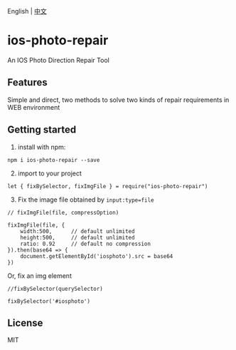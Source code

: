 English | [中文](README_CN.md)

# ios-photo-repair

An IOS Photo Direction Repair Tool

## Features

Simple and direct, two methods to solve two kinds of repair requirements in WEB environment

## Getting started

1. install with npm:

```shell
npm i ios-photo-repair --save
```

2. import to your project

```shell
let { fixBySelector, fixImgFile } = require("ios-photo-repair")
```

3. Fix the image file obtained by `input:type=file`

```shell
// fixImgFile(file, compressOption)

fixImgFile(file, {
    width:500,      // default unlimited
    height:500,     // default unlimited
    ratio: 0.92     // default no compression
}).then(base64 => {
    document.getElementById('iosphoto').src = base64
})
```

Or, fix an img element

```shell
//fixBySelector(querySelector)

fixBySelector('#iosphoto')
```

## License

MIT